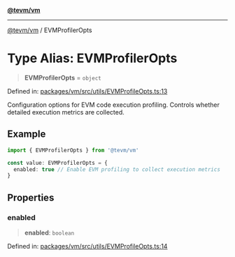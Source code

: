 [**@tevm/vm**](../README.md)

***

[@tevm/vm](../globals.md) / EVMProfilerOpts

# Type Alias: EVMProfilerOpts

> **EVMProfilerOpts** = `object`

Defined in: [packages/vm/src/utils/EVMProfileOpts.ts:13](https://github.com/evmts/tevm-monorepo/blob/main/packages/vm/src/utils/EVMProfileOpts.ts#L13)

Configuration options for EVM code execution profiling.
Controls whether detailed execution metrics are collected.

## Example

```typescript
import { EVMProfilerOpts } from '@tevm/vm'

const value: EVMProfilerOpts = {
  enabled: true // Enable EVM profiling to collect execution metrics
}
```

## Properties

### enabled

> **enabled**: `boolean`

Defined in: [packages/vm/src/utils/EVMProfileOpts.ts:14](https://github.com/evmts/tevm-monorepo/blob/main/packages/vm/src/utils/EVMProfileOpts.ts#L14)
